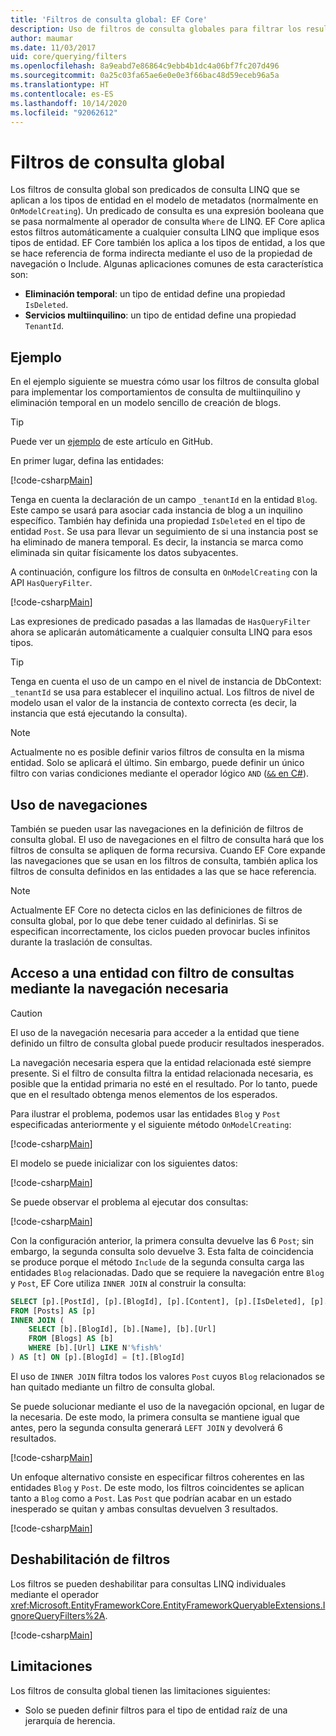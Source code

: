```yaml
---
title: 'Filtros de consulta global: EF Core'
description: Uso de filtros de consulta globales para filtrar los resultados con Entity Framework Core
author: maumar
ms.date: 11/03/2017
uid: core/querying/filters
ms.openlocfilehash: 8a9eabd7e86864c9ebb4b1dc4a06bf7fc207d496
ms.sourcegitcommit: 0a25c03fa65ae6e0e0e3f66bac48d59eceb96a5a
ms.translationtype: HT
ms.contentlocale: es-ES
ms.lasthandoff: 10/14/2020
ms.locfileid: "92062612"
---
```

# <a name="global-query-filters"></a>Filtros de consulta global

Los filtros de consulta global son predicados de consulta LINQ que se aplican a los tipos de entidad en el modelo de metadatos (normalmente en `OnModelCreating`). Un predicado de consulta es una expresión booleana que se pasa normalmente al operador de consulta `Where` de LINQ.  EF Core aplica estos filtros automáticamente a cualquier consulta LINQ que implique esos tipos de entidad.  EF Core también los aplica a los tipos de entidad, a los que se hace referencia de forma indirecta mediante el uso de la propiedad de navegación o Include. Algunas aplicaciones comunes de esta característica son:

* **Eliminación temporal**: un tipo de entidad define una propiedad `IsDeleted`.
* **Servicios multiinquilino**: un tipo de entidad define una propiedad `TenantId`.

## <a name="example"></a>Ejemplo

En el ejemplo siguiente se muestra cómo usar los filtros de consulta global para implementar los comportamientos de consulta de multiinquilino y eliminación temporal en un modelo sencillo de creación de blogs.

> [!TIP]
> Puede ver un [ejemplo](https://github.com/dotnet/EntityFramework.Docs/tree/master/samples/core/Querying/QueryFilters) de este artículo en GitHub.

En primer lugar, defina las entidades:

[!code-csharp[Main](../../../samples/core/Querying/QueryFilters/Entities.cs#Entities)]

Tenga en cuenta la declaración de un campo `_tenantId` en la entidad `Blog`. Este campo se usará para asociar cada instancia de blog a un inquilino específico. También hay definida una propiedad `IsDeleted` en el tipo de entidad `Post`. Se usa para llevar un seguimiento de si una instancia post se ha eliminado de manera temporal. Es decir, la instancia se marca como eliminada sin quitar físicamente los datos subyacentes.

A continuación, configure los filtros de consulta en `OnModelCreating` con la API `HasQueryFilter`.

[!code-csharp[Main](../../../samples/core/Querying/QueryFilters/BloggingContext.cs#FilterConfiguration)]

Las expresiones de predicado pasadas a las llamadas de `HasQueryFilter` ahora se aplicarán automáticamente a cualquier consulta LINQ para esos tipos.

> [!TIP]
> Tenga en cuenta el uso de un campo en el nivel de instancia de DbContext: `_tenantId` se usa para establecer el inquilino actual. Los filtros de nivel de modelo usan el valor de la instancia de contexto correcta (es decir, la instancia que está ejecutando la consulta).

> [!NOTE]
> Actualmente no es posible definir varios filtros de consulta en la misma entidad. Solo se aplicará el último. Sin embargo, puede definir un único filtro con varias condiciones mediante el operador lógico `AND` ([`&&` en C#](/dotnet/csharp/language-reference/operators/boolean-logical-operators#conditional-logical-and-operator-)).

## <a name="use-of-navigations"></a>Uso de navegaciones

También se pueden usar las navegaciones en la definición de filtros de consulta global. El uso de navegaciones en el filtro de consulta hará que los filtros de consulta se apliquen de forma recursiva. Cuando EF Core expande las navegaciones que se usan en los filtros de consulta, también aplica los filtros de consulta definidos en las entidades a las que se hace referencia.

> [!NOTE]
> Actualmente EF Core no detecta ciclos en las definiciones de filtros de consulta global, por lo que debe tener cuidado al definirlas. Si se especifican incorrectamente, los ciclos pueden provocar bucles infinitos durante la traslación de consultas.

## <a name="accessing-entity-with-query-filter-using-required-navigation"></a>Acceso a una entidad con filtro de consultas mediante la navegación necesaria

> [!CAUTION]
> El uso de la navegación necesaria para acceder a la entidad que tiene definido un filtro de consulta global puede producir resultados inesperados.

La navegación necesaria espera que la entidad relacionada esté siempre presente. Si el filtro de consulta filtra la entidad relacionada necesaria, es posible que la entidad primaria no esté en el resultado. Por lo tanto, puede que en el resultado obtenga menos elementos de los esperados.

Para ilustrar el problema, podemos usar las entidades `Blog` y `Post` especificadas anteriormente y el siguiente método `OnModelCreating`:

[!code-csharp[Main](../../../samples/core/Querying/QueryFilters/FilteredBloggingContextRequired.cs#IncorrectFilter)]

El modelo se puede inicializar con los siguientes datos:

[!code-csharp[Main](../../../samples/core/Querying/QueryFilters/Program.cs#SeedData)]

Se puede observar el problema al ejecutar dos consultas:

[!code-csharp[Main](../../../samples/core/Querying/QueryFilters/Program.cs#Queries)]

Con la configuración anterior, la primera consulta devuelve las 6 `Post`; sin embargo, la segunda consulta solo devuelve 3. Esta falta de coincidencia se produce porque el método `Include` de la segunda consulta carga las entidades `Blog` relacionadas. Dado que se requiere la navegación entre `Blog` y `Post`, EF Core utiliza `INNER JOIN` al construir la consulta:

```sql
SELECT [p].[PostId], [p].[BlogId], [p].[Content], [p].[IsDeleted], [p].[Title], [t].[BlogId], [t].[Name], [t].[Url]
FROM [Posts] AS [p]
INNER JOIN (
    SELECT [b].[BlogId], [b].[Name], [b].[Url]
    FROM [Blogs] AS [b]
    WHERE [b].[Url] LIKE N'%fish%'
) AS [t] ON [p].[BlogId] = [t].[BlogId]
```

El uso de `INNER JOIN` filtra todos los valores `Post` cuyos `Blog` relacionados se han quitado mediante un filtro de consulta global.

Se puede solucionar mediante el uso de la navegación opcional, en lugar de la necesaria.
De este modo, la primera consulta se mantiene igual que antes, pero la segunda consulta generará `LEFT JOIN` y devolverá 6 resultados.

[!code-csharp[Main](../../../samples/core/Querying/QueryFilters/FilteredBloggingContextRequired.cs#OptionalNavigation)]

Un enfoque alternativo consiste en especificar filtros coherentes en las entidades `Blog` y `Post`.
De este modo, los filtros coincidentes se aplican tanto a `Blog` como a `Post`. Las `Post` que podrían acabar en un estado inesperado se quitan y ambas consultas devuelven 3 resultados.

[!code-csharp[Main](../../../samples/core/Querying/QueryFilters/FilteredBloggingContextRequired.cs#MatchingFilters)]

## <a name="disabling-filters"></a>Deshabilitación de filtros

Los filtros se pueden deshabilitar para consultas LINQ individuales mediante el operador <xref:Microsoft.EntityFrameworkCore.EntityFrameworkQueryableExtensions.IgnoreQueryFilters%2A>.

[!code-csharp[Main](../../../samples/core/Querying/QueryFilters/Program.cs#IgnoreFilters)]

## <a name="limitations"></a>Limitaciones

Los filtros de consulta global tienen las limitaciones siguientes:

* Solo se pueden definir filtros para el tipo de entidad raíz de una jerarquía de herencia.
